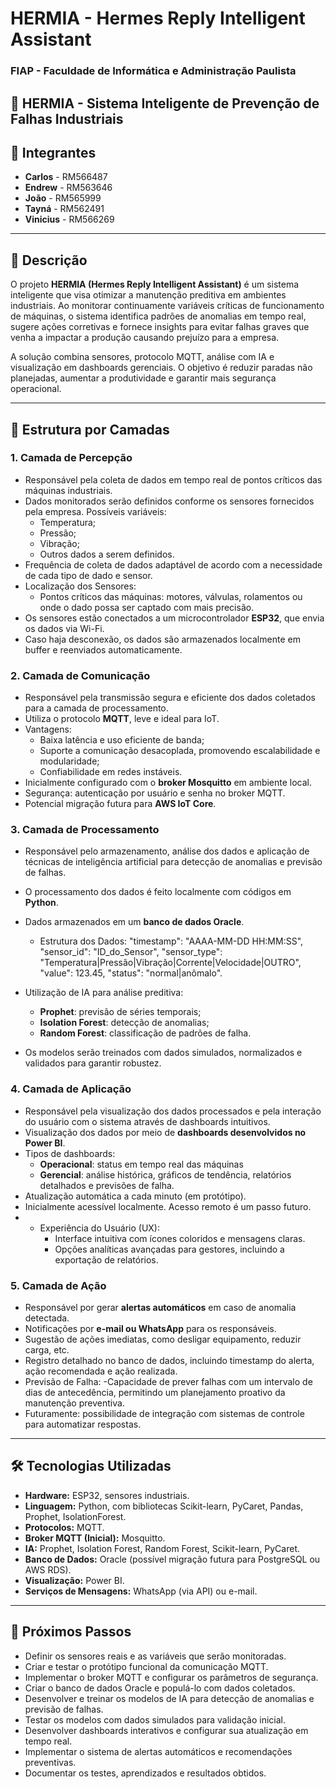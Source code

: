 # HERMIA - Hermes Reply Intelligent Assistant

### FIAP - Faculdade de Informática e Administração Paulista

## 📅 **HERMIA - Sistema Inteligente de Prevenção de Falhas Industriais**


## 👥 Integrantes
- **Carlos** - RM566487
- **Endrew** - RM563646
- **João** - RM565999
- **Tayná** - RM562491
- **Vinicius** - RM566269

---

## 📄 Descrição
O projeto **HERMIA (Hermes Reply Intelligent Assistant)** é um sistema inteligente que visa otimizar a manutenção preditiva em ambientes industriais. Ao monitorar continuamente variáveis críticas de funcionamento de máquinas, o sistema identifica padrões de anomalias em tempo real, sugere ações corretivas e fornece insights para evitar falhas graves que venha a impactar a produção causando prejuízo para a empresa.

A solução combina sensores, protocolo MQTT, análise com IA e visualização em dashboards gerenciais. O objetivo é reduzir paradas não planejadas, aumentar a produtividade e garantir mais segurança operacional.

---

## 🧱 Estrutura por Camadas

### 1. Camada de Percepção
- Responsável pela coleta de dados em tempo real de pontos críticos das máquinas industriais.
- Dados monitorados serão definidos conforme os sensores fornecidos pela empresa. Possíveis variáveis:
  - Temperatura;
  - Pressão;
  - Vibração;
  - Outros dados a serem definidos.
- Frequência de coleta de dados adaptável de acordo com a necessidade de cada tipo de dado e sensor. 
- Localização dos Sensores: 
  - Pontos críticos das máquinas: motores, válvulas, rolamentos ou onde o dado possa ser captado com mais precisão.
- Os sensores estão conectados a um microcontrolador **ESP32**, que envia os dados via Wi-Fi.
- Caso haja desconexão, os dados são armazenados localmente em buffer e reenviados automaticamente.

### 2. Camada de Comunicação
- Responsável pela transmissão segura e eficiente dos dados coletados para a camada de processamento. 
- Utiliza o protocolo **MQTT**, leve e ideal para IoT.
- Vantagens:
  - Baixa latência e uso eficiente de banda;
  - Suporte a comunicação desacoplada, promovendo escalabilidade e modularidade;
  - Confiabilidade em redes instáveis.
- Inicialmente configurado com o **broker Mosquitto** em ambiente local.
- Segurança: autenticação por usuário e senha no broker MQTT.
- Potencial migração futura para **AWS IoT Core**.

### 3. Camada de Processamento
- Responsável pelo armazenamento, análise dos dados e aplicação de técnicas de inteligência artificial para detecção de anomalias e previsão de falhas.
- O processamento dos dados é feito localmente com códigos em **Python**.
- Dados armazenados em um **banco de dados Oracle**.
  - Estrutura dos Dados:
        "timestamp": "AAAA-MM-DD HH:MM:SS",
        "sensor_id": "ID_do_Sensor",
        "sensor_type": "Temperatura|Pressão|Vibração|Corrente|Velocidade|OUTRO",
        "value": 123.45,
        "status": "normal|anômalo".

- Utilização de IA para análise preditiva:
  - **Prophet**: previsão de séries temporais;
  - **Isolation Forest**: detecção de anomalias;
  - **Random Forest**: classificação de padrões de falha.
- Os modelos serão treinados com dados simulados, normalizados e validados para garantir robustez.

### 4. Camada de Aplicação
- Responsável pela visualização dos dados processados e pela interação do usuário com o sistema através de dashboards intuitivos.
- Visualização dos dados por meio de **dashboards desenvolvidos no Power BI**.
- Tipos de dashboards:
  - **Operacional**: status em tempo real das máquinas
  - **Gerencial**: análise histórica, gráficos de tendência, relatórios detalhados e previsões de falha.
- Atualização automática a cada minuto (em protótipo).
- Inicialmente acessível localmente. Acesso remoto é um passo futuro.
- - Experiência do Usuário (UX):
    - Interface intuitiva com ícones coloridos e mensagens claras.
    - Opções analíticas avançadas para gestores, incluindo a exportação de relatórios.

### 5. Camada de Ação
- Responsável por gerar **alertas automáticos** em caso de anomalia detectada.
- Notificações por **e-mail ou WhatsApp** para os responsáveis.
- Sugestão de ações imediatas, como desligar equipamento, reduzir carga, etc.
- Registro detalhado no banco de dados, incluindo timestamp do alerta, ação recomendada e ação realizada.
- Previsão de Falha:
    -Capacidade de prever falhas com um intervalo de dias de antecedência, permitindo um planejamento proativo da manutenção preventiva.
- Futuramente: possibilidade de integração com sistemas de controle para automatizar respostas.

---

## 🛠️ Tecnologias Utilizadas
- **Hardware:** ESP32, sensores industriais.
- **Linguagem:** Python, com bibliotecas Scikit-learn, PyCaret, Pandas, Prophet, IsolationForest.
- **Protocolos:** MQTT.
- **Broker MQTT (Inicial):** Mosquitto.
- **IA:** Prophet, Isolation Forest, Random Forest, Scikit-learn, PyCaret.
- **Banco de Dados:** Oracle (possível migração futura para PostgreSQL ou AWS RDS).
- **Visualização:** Power BI.
- **Serviços de Mensagens:** WhatsApp (via API) ou e-mail.

---

## 🚀 Próximos Passos
- Definir os sensores reais e as variáveis que serão monitoradas.
- Criar e testar o protótipo funcional da comunicação MQTT.
- Implementar o broker MQTT e configurar os parâmetros de segurança.
- Criar o banco de dados Oracle e populá-lo com dados coletados.
- Desenvolver e treinar os modelos de IA para detecção de anomalias e previsão de falhas.
- Testar os modelos com dados simulados para validação inicial.
- Desenvolver dashboards interativos e configurar sua atualização em tempo real.
- Implementar o sistema de alertas automáticos e recomendações preventivas.
- Documentar os testes, aprendizados e resultados obtidos.


